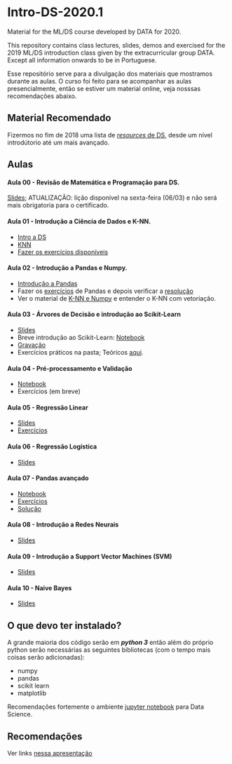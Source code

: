 # Intro-DS-2020.1

Material for the ML/DS course developed by DATA for 2020.

This repository contains class lectures, slides, demos and exercised for the 2019 ML/DS introduction class given by the extracurricular group DATA. Except all information onwards to be in Portuguese.

Esse repositório serve para a divulgação dos materiais que mostramos durante as aulas. O curso foi feito para se acompanhar as aulas presencialmente, então se estiver um material online, veja nosssas recomendações abaixo.

## Material Recomendado

Fizermos no fim de 2018 uma lista de [_resources_ de DS](https://docs.google.com/presentation/d/1mcnRXBxEJa7ksIzCyASgMCEz3jML5sEdSQJpqdWdIvo/edit?usp=sharing), desde um nível introdútorio até um mais avançado.


## Aulas

#### Aula 00 - Revisão de Matemática e Programação para DS.
[Slides](https://docs.google.com/presentation/d/e/2PACX-1vTRqcBfsfk6DIHc2pWS0mV8I4o-LR8rIVhS5DKuh6rWfnCA4pcFsX-NmLjXtFqpIyNOPDlz3JUninLd/pub?start=false&loop=false&delayms=60000); ATUALIZAÇÃO: lição disponível na sexta-feira (06/03) e não será mais obrigatoria para o certificado.

#### Aula 01 - Introdução a Ciência de Dados e K-NN.

- [Intro a DS](https://github.com/icmc-data/Intro-DS-2020.1/blob/master/Aula1/Aula%201%20-%20Intro.pdf)
- [KNN](https://github.com/icmc-data/Intro-DS-2020.1/blob/master/Aula1/Aula%201%20-%20KNN.pdf)
- [Fazer os exercícios disponíveis](https://github.com/icmc-data/Intro-DS-2020.1/blob/master/Aula1/kNN.zip)

#### Aula 02 - Introdução a Pandas e Numpy.
- [Introdução a Pandas](https://github.com/icmc-data/Intro-DS-2020.1/blob/master/Aula2/introducao_pandas.ipynb)
- Fazer os [exercícios](https://github.com/icmc-data/Intro-DS-2020.1/blob/master/Aula2/exercicios_pandas.ipynb) de Pandas e depois verificar a [resolução](https://github.com/icmc-data/Intro-DS-2020.1/blob/master/Aula2/exercicios_pandas_resolu%C3%A7%C3%A3o.ipynb)
- Ver o material de [K-NN e Numpy](https://github.com/icmc-data/Intro-DS-2020.1/blob/master/Aula2/NumPy%20e%20KNN/NumPy%20e%20KNN.ipynb) e entender o K-NN com vetoriação.


#### Aula 03 - Árvores de Decisão e introdução ao Scikit-Learn
- [Slides](https://docs.google.com/presentation/d/e/2PACX-1vSuhnC8k28s1eSgQBf_TSgltiiX2pXCewDFiJpOn2R48Tc4_WsulaGyek4NNitUlEKf2Si_aWewrxFH/pub?start=false&loop=false&delayms=60000)
- Breve introdução ao Scikit-Learn: [Notebook](https://github.com/icmc-data/Intro-DS-2020.1/blob/master/Aula3/Introdu%C3%A7%C3%A3o%20a%20Sklearn.ipynb)
- [Gravação](https://drive.google.com/file/d/1APjTUodrxoxsYFawt_x2KP5Yl3SLpsLX/view?usp=sharing)
- Exercícios práticos na pasta; Teóricos [aqui](https://forms.gle/bUE2coVs23YkuvF8A).

#### Aula 04 - Pré-processamento e Validação
- [Notebook](https://github.com/icmc-data/Intro-DS-2020.1/blob/master/Aula4/Pr%C3%A9-processamento%20e%20valida%C3%A7%C3%A3o.ipynb)
- Exercícios (em breve)

#### Aula 05 - Regressão Linear
- [Slides](https://github.com/icmc-data/Intro-DS-2020.1/blob/master/Aula5/Aula%205%20-%20Regress%C3%A3o%20Linear%20EAD.pptx) 
- [Exercícios](https://github.com/icmc-data/Intro-DS-2020.1/blob/master/Aula5/Exerc%C3%ADcios%20Pr%C3%A1ticos.ipynb)

#### Aula 06 - Regressão Logística
- [Slides](https://github.com/icmc-data/Intro-DS-2020.1/blob/master/Aula6/Aula%2006%20-%20Regress%C3%A3o%20Log%C3%ADstica%20EAD.pptx)

#### Aula 07 - Pandas avançado
- [Notebook](https://github.com/icmc-data/Intro-DS-2020.1/blob/master/Aula7/pandas2.0.ipynb)
- [Exercícios](https://github.com/icmc-data/Intro-DS-2020.1/blob/master/Aula7/exerc%C3%ADcios_pandas2.0.ipynb)
- [Solução](https://github.com/icmc-data/Intro-DS-2020.1/blob/master/Aula7/exerc%C3%ADcios_pandas2.0_resolu%C3%A7%C3%A3o.ipynb)

#### Aula 08 - Introdução a Redes Neurais
- [Slides](https://github.com/icmc-data/Intro-DS-2020.1/blob/master/Aula8/Aula%208%20-%20Redes%20Neurais.pptx)

#### Aula 09 - Introdução a Support Vector Machines (SVM)
- [Slides](https://github.com/icmc-data/Intro-DS-2020.1/blob/master/Aula9/Aula%209%20-%20SVM.pptx)

#### Aula 10 - Naive Bayes
- [Slides](https://github.com/icmc-data/Intro-DS-2020.1/blob/master/Aula10/'Aula%2010%20-%20Naive%20Bayes.pptx')


## O que devo ter instalado?
A grande maioria dos código serão em ***python 3*** então além do próprio python serão necessárias as seguintes bibliotecas (com o tempo mais coisas serão adicionadas):

 - numpy
 - pandas
 - scikit learn
 - matplotlib

Recomendações fortemente o ambiente [jupyter notebook](https://jupyter.org/install) para Data Science.
 
## Recomendações

Ver links [nessa apresentação](https://docs.google.com/presentation/d/1mcnRXBxEJa7ksIzCyASgMCEz3jML5sEdSQJpqdWdIvo)
